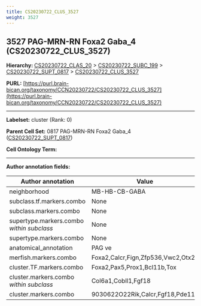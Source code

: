 ```yaml
---
title: CS20230722_CLUS_3527
weight: 3527
---
```

## 3527 PAG-MRN-RN Foxa2 Gaba_4 (CS20230722_CLUS_3527)
<b>Hierarchy: </b>
[CS20230722_CLAS_20](../CS20230722_CLAS_20) >
[CS20230722_SUBC_199](../CS20230722_SUBC_199) >
[CS20230722_SUPT_0817](../CS20230722_SUPT_0817) >
[CS20230722_CLUS_3527](../CS20230722_CLUS_3527)

**PURL:** [https://purl.brain-bican.org/taxonomy/CCN20230722/CS20230722_CLUS_3527](https://purl.brain-bican.org/taxonomy/CCN20230722/CS20230722_CLUS_3527)

---


**Labelset:** cluster (Rank: 0)

**Parent Cell Set:** 0817 PAG-MRN-RN Foxa2 Gaba_4 ([CS20230722_SUPT_0817](../CS20230722_SUPT_0817))



**Cell Ontology Term:** 

[MARKER GENES.]: #


---

[TRANSFERRED ANNOTATIONS.]: #


[AUTHOR ANNOTATION FIELDS.]: #


**Author annotation fields:**

| Author annotation | Value |
|-------------------|-------|
|neighborhood|MB-HB-CB-GABA|
|subclass.tf.markers.combo|None|
|subclass.markers.combo|None|
|supertype.markers.combo _within subclass_|None|
|supertype.markers.combo|None|
|anatomical_annotation|PAG ve|
|merfish.markers.combo|Foxa2,Calcr,Fign,Zfp536,Vwc2,Otx2|
|cluster.TF.markers.combo|Foxa2,Pax5,Prox1,Bcl11b,Tox|
|cluster.markers.combo _within subclass_|Col6a1,Cobll1,Fgf18|
|cluster.markers.combo|9030622O22Rik,Calcr,Fgf18,Pde11a|
